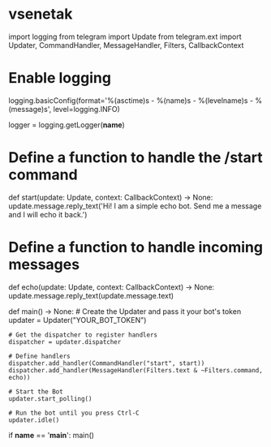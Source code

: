 # vsenetak
import logging
from telegram import Update
from telegram.ext import Updater, CommandHandler, MessageHandler, Filters, CallbackContext

# Enable logging
logging.basicConfig(format='%(asctime)s - %(name)s - %(levelname)s - %(message)s', level=logging.INFO)

logger = logging.getLogger(__name__)

# Define a function to handle the /start command
def start(update: Update, context: CallbackContext) -> None:
    update.message.reply_text('Hi! I am a simple echo bot. Send me a message and I will echo it back.')

# Define a function to handle incoming messages
def echo(update: Update, context: CallbackContext) -> None:
    update.message.reply_text(update.message.text)

def main() -> None:
    # Create the Updater and pass it your bot's token
    updater = Updater("YOUR_BOT_TOKEN")

    # Get the dispatcher to register handlers
    dispatcher = updater.dispatcher

    # Define handlers
    dispatcher.add_handler(CommandHandler("start", start))
    dispatcher.add_handler(MessageHandler(Filters.text & ~Filters.command, echo))

    # Start the Bot
    updater.start_polling()

    # Run the bot until you press Ctrl-C
    updater.idle()

if __name__ == '__main__':
    main()
